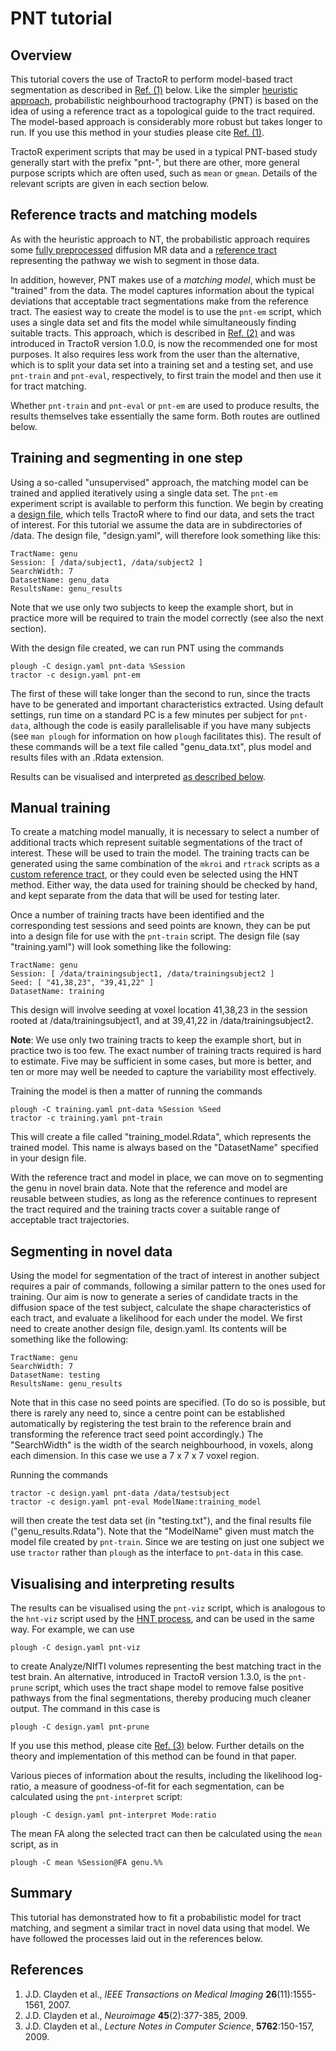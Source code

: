 # PNT tutorial

## Overview

This tutorial covers the use of TractoR to perform model-based tract segmentation as described in [Ref. (1)](#references) below. Like the simpler [heuristic approach](HNT-tutorial.html), probabilistic neighbourhood tractography (PNT) is based on the idea of using a reference tract as a topological guide to the tract required. The model-based approach is considerably more robust but takes longer to run. If you use this method in your studies please cite [Ref. (1)](#references).

TractoR experiment scripts that may be used in a typical PNT-based study generally start with the prefix "pnt-", but there are other, more general purpose scripts which are often used, such as `mean` or `gmean`. Details of the relevant scripts are given in each section below.

## Reference tracts and matching models

As with the heuristic approach to NT, the probabilistic approach requires some [fully preprocessed](diffusion-processing.html) diffusion MR data and a [reference tract](reference-tracts.html) representing the pathway we wish to segment in those data.

In addition, however, PNT makes use of a *matching model*, which must be "trained" from the data. The model captures information about the typical deviations that acceptable tract segmentations make from the reference tract. The easiest way to create the model is to use the `pnt-em` script, which uses a single data set and fits the model while simultaneously finding suitable tracts. This approach, which is described in [Ref. (2)](#references) and was introduced in TractoR version 1.0.0, is now the recommended one for most purposes. It also requires less work from the user than the alternative, which is to split your data set into a training set and a testing set, and use `pnt-train` and `pnt-eval`, respectively, to first train the model and then use it for tract matching.

Whether `pnt-train` and `pnt-eval` or `pnt-em` are used to produce results, the results themselves take essentially the same form. Both routes are outlined below.

## Training and segmenting in one step

Using a so-called "unsupervised" approach, the matching model can be trained and applied iteratively using a single data set. The `pnt-em` experiment script is available to perform this function. We begin by creating a [design file](HNT-tutorial.html#using-a-design-file), which tells TractoR where to find our data, and sets the tract of interest. For this tutorial we assume the data are in subdirectories of /data. The design file, "design.yaml", will therefore look something like this:

    TractName: genu
    Session: [ /data/subject1, /data/subject2 ]
    SearchWidth: 7
    DatasetName: genu_data
    ResultsName: genu_results

Note that we use only two subjects to keep the example short, but in practice more will be required to train the model correctly (see also the next section).

With the design file created, we can run PNT using the commands

    plough -C design.yaml pnt-data %Session
    tractor -c design.yaml pnt-em

The first of these will take longer than the second to run, since the tracts have to be generated and important characteristics extracted. Using default settings, run time on a standard PC is a few minutes per subject for `pnt-data`, although the code is easily parallelisable if you have many subjects (see `man plough` for information on how `plough` facilitates this). The result of these commands will be a text file called "genu_data.txt", plus model and results files with an .Rdata extension.

Results can be visualised and interpreted [as described below](#visualising-and-interpreting-results).

## Manual training

To create a matching model manually, it is necessary to select a number of additional tracts which represent suitable segmentations of the tract of interest. These will be used to train the model. The training tracts can be generated using the same combination of the `mkroi` and `rtrack` scripts as a [custom reference tract](reference-tracts.html), or they could even be selected using the HNT method. Either way, the data used for training should be checked by hand, and kept separate from the data that will be used for testing later.

Once a number of training tracts have been identified and the corresponding test sessions and seed points are known, they can be put into a design file for use with the `pnt-train` script. The design file (say "training.yaml") will look something like the following:

    TractName: genu
    Session: [ /data/trainingsubject1, /data/trainingsubject2 ]
    Seed: [ "41,38,23", "39,41,22" ]
    DatasetName: training

This design will involve seeding at voxel location 41,38,23 in the session rooted at /data/trainingsubject1, and at 39,41,22 in /data/trainingsubject2.

**Note**: We use only two training tracts to keep the example short, but in practice two is too few. The exact number of training tracts required is hard to estimate. Five may be sufficient in some cases, but more is better, and ten or more may well be needed to capture the variability most effectively.

Training the model is then a matter of running the commands

    plough -C training.yaml pnt-data %Session %Seed
    tractor -c training.yaml pnt-train

This will create a file called "training_model.Rdata", which represents the trained model. This name is always based on the "DatasetName" specified in your design file.

With the reference tract and model in place, we can move on to segmenting the genu in novel brain data. Note that the reference and model are reusable between studies, as long as the reference continues to represent the tract required and the training tracts cover a suitable range of acceptable tract trajectories.

## Segmenting in novel data

Using the model for segmentation of the tract of interest in another subject requires a pair of commands, following a similar pattern to the ones used for training. Our aim is now to generate a series of candidate tracts in the diffusion space of the test subject, calculate the shape characteristics of each tract, and evaluate a likelihood for each under the model. We first need to create another design file, design.yaml. Its contents will be something like the following:

    TractName: genu
    SearchWidth: 7
    DatasetName: testing
    ResultsName: genu_results

Note that in this case no seed points are specified. (To do so is possible, but there is rarely any need to, since a centre point can be established automatically by registering the test brain to the reference brain and transforming the reference tract seed point accordingly.) The "SearchWidth" is the width of the search neighbourhood, in voxels, along each dimension. In this case we use a 7 x 7 x 7 voxel region.

Running the commands

    tractor -c design.yaml pnt-data /data/testsubject
    tractor -c design.yaml pnt-eval ModelName:training_model

will then create the test data set (in "testing.txt"), and the final results file ("genu_results.Rdata"). Note that the "ModelName" given must match the model file created by `pnt-train`. Since we are testing on just one subject we use `tractor` rather than `plough` as the interface to `pnt-data` in this case.

## Visualising and interpreting results

The results can be visualised using the `pnt-viz` script, which is analogous to the `hnt-viz` script used by the [HNT process](HNT-tutorial.html), and can be used in the same way. For example, we can use

    plough -C design.yaml pnt-viz

to create Analyze/NIfTI volumes representing the best matching tract in the test brain. An alternative, introduced in TractoR version 1.3.0, is the `pnt-prune` script, which uses the tract shape model to remove false positive pathways from the final segmentations, thereby producing much cleaner output. The command in this case is

    plough -C design.yaml pnt-prune

If you use this method, please cite [Ref. (3)](#references) below. Further details on the theory and implementation of this method can be found in that paper.

Various pieces of information about the results, including the likelihood log-ratio, a measure of goodness-of-fit for each segmentation, can be calculated using the `pnt-interpret` script:

    plough -C design.yaml pnt-interpret Mode:ratio

The mean FA along the selected tract can then be calculated using the `mean` script, as in

    plough -C mean %Session@FA genu.%%

## Summary

This tutorial has demonstrated how to fit a probabilistic model for tract matching, and segment a similar tract in novel data using that model. We have followed the processes laid out in the references below.

## References

1. J.D. Clayden et al., *IEEE Transactions on Medical Imaging* **26**(11):1555-1561, 2007.
2. J.D. Clayden et al., *Neuroimage* **45**(2):377-385, 2009.
3. J.D. Clayden et al., *Lecture Notes in Computer Science*, **5762**:150-157, 2009.